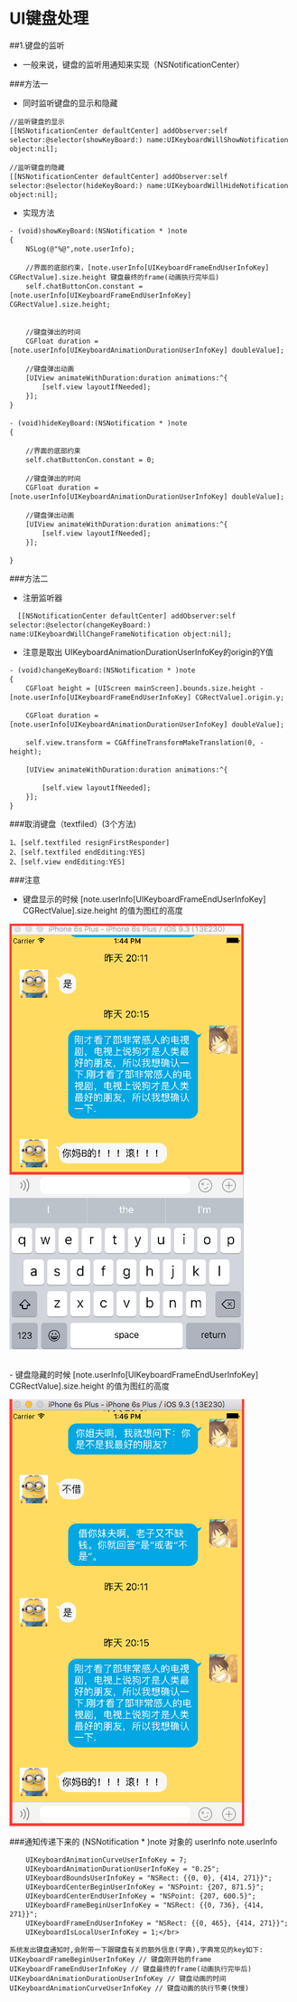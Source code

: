 # UI键盘处理

##1.键盘的监听
- 一般来说，键盘的监听用通知来实现（NSNotificationCenter）

###方法一
- 同时监听键盘的显示和隐藏

```objc
//监听键盘的显示
[[NSNotificationCenter defaultCenter] addObserver:self selector:@selector(showKeyBoard:) name:UIKeyboardWillShowNotification object:nil];

//监听键盘的隐藏
[[NSNotificationCenter defaultCenter] addObserver:self selector:@selector(hideKeyBoard:) name:UIKeyboardWillHideNotification object:nil];
```

- 实现方法

```objc
- (void)showKeyBoard:(NSNotification * )note
{
    NSLog(@"%@",note.userInfo);

    //界面的底部约束，[note.userInfo[UIKeyboardFrameEndUserInfoKey] CGRectValue].size.height 键盘最终的frame(动画执行完毕后)
    self.chatButtonCon.constant = [note.userInfo[UIKeyboardFrameEndUserInfoKey] CGRectValue].size.height;


    //键盘弹出的时间
    CGFloat duration = [note.userInfo[UIKeyboardAnimationDurationUserInfoKey] doubleValue];

    //键盘弹出动画
    [UIView animateWithDuration:duration animations:^{
        [self.view layoutIfNeeded];
    }];
}

- (void)hideKeyBoard:(NSNotification * )note
{

    //界面的底部约束
    self.chatButtonCon.constant = 0;

    //键盘弹出的时间
    CGFloat duration = [note.userInfo[UIKeyboardAnimationDurationUserInfoKey] doubleValue];

    //键盘弹出动画
    [UIView animateWithDuration:duration animations:^{
        [self.view layoutIfNeeded];
    }];

}

```

###方法二
- 注册监听器
```bjco
  [[NSNotificationCenter defaultCenter] addObserver:self selector:@selector(changeKeyBoard:) name:UIKeyboardWillChangeFrameNotification object:nil];
```
- 注意是取出 UIKeyboardAnimationDurationUserInfoKey的origin的Y值

```objc
- (void)changeKeyBoard:(NSNotification * )note
{
    CGFloat height = [UIScreen mainScreen].bounds.size.height - [note.userInfo[UIKeyboardFrameEndUserInfoKey] CGRectValue].origin.y;

    CGFloat duration = [note.userInfo[UIKeyboardAnimationDurationUserInfoKey] doubleValue];

    self.view.transform = CGAffineTransformMakeTranslation(0, -height);

    [UIView animateWithDuration:duration animations:^{

        [self.view layoutIfNeeded];
    }];
}
```

###取消键盘（textfiled）(3个方法)
```objc
1、[self.textfiled resignFirstResponder]
2、[self.textfiled endEditing:YES]
2、[self.view endEditing:YES]
```

###注意
- 键盘显示的时候 [note.userInfo[UIKeyboardFrameEndUserInfoKey] CGRectValue].size.height 的值为图红的高度

![](./images/keyborad1.png)

</br>
- 键盘隐藏的时候 [note.userInfo[UIKeyboardFrameEndUserInfoKey] CGRectValue].size.height 的值为图红的高度

![](./images/keyborad2.png)



###通知传递下来的  (NSNotification * )note 对象的 userInfo
note.userInfo
```objc
    UIKeyboardAnimationCurveUserInfoKey = 7;
    UIKeyboardAnimationDurationUserInfoKey = "0.25";
    UIKeyboardBoundsUserInfoKey = "NSRect: {{0, 0}, {414, 271}}";
    UIKeyboardCenterBeginUserInfoKey = "NSPoint: {207, 871.5}";
    UIKeyboardCenterEndUserInfoKey = "NSPoint: {207, 600.5}";
    UIKeyboardFrameBeginUserInfoKey = "NSRect: {{0, 736}, {414, 271}}";
    UIKeyboardFrameEndUserInfoKey = "NSRect: {{0, 465}, {414, 271}}";
    UIKeyboardIsLocalUserInfoKey = 1;</br>
```

```objc
系统发出键盘通知时,会附带一下跟键盘有关的额外信息(字典),字典常见的key如下:
UIKeyboardFrameBeginUserInfoKey // 键盘刚开始的frame
UIKeyboardFrameEndUserInfoKey // 键盘最终的frame(动画执行完毕后)
UIKeyboardAnimationDurationUserInfoKey // 键盘动画的时间
UIKeyboardAnimationCurveUserInfoKey // 键盘动画的执行节奏(快慢)
```

